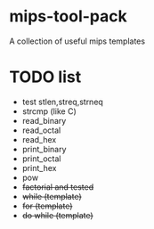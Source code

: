 # mips-tool-pack
A collection of useful mips templates

# TODO list
- test stlen,streq,strneq
- strcmp (like C)
- read_binary
- read_octal
- read_hex
- print_binary
- print_octal
- print_hex
- pow
- ~~factorial and tested~~
- ~~while (template)~~
- ~~for (template)~~
- ~~do while (template)~~

